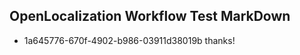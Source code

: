 ## OpenLocalization Workflow Test MarkDown
* 1a645776-670f-4902-b986-03911d38019b thanks!

<!--HONumber=Oct16_HO2-->


